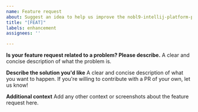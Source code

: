 ```yaml
---
name: Feature request
about: Suggest an idea to help us improve the nobl9-intellij-platform-plugin.
title: "[FEAT]"
labels: enhancement
assignees: ''

---
```


**Is your feature request related to a problem? Please describe.**
A clear and concise description of what the problem is.

**Describe the solution you'd like**
A clear and concise description of what you want to happen.
If you're willing to contribute with a PR of your own, let us know!

**Additional context**
Add any other context or screenshots about the feature request here.
